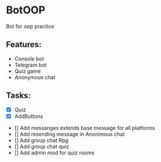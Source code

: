# BotOOP
Bot for oop practice

## Features:

- Console bot
- Telegram bot
- Quiz game
- Anonymous chat

## Tasks:

 - [x] Quiz
 - [x] AddButtons
 - [] Add messanges extends base message for all platforms
 - [] Add resending message in Anonimous chat
 - [] Add group chat Rpg
 - [] Add group chat quiz
 - [] Add admin mod for quiz rooms
